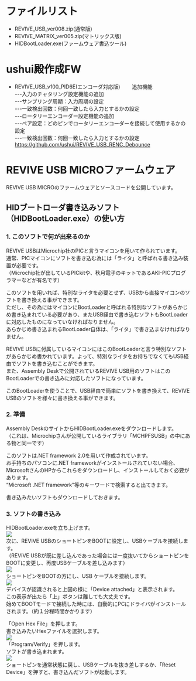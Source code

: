 # ファイルリスト

 - REVIVE_USB_ver008.zip(通常版)
 - REVIVE_MATRIX_ver005.zip(マトリックス版)
 - HIDBootLoader.exe(ファームウェア書込ツール)

# ushui殿作成FW
 - REVIVE_USB_v100_PID6E(エンコーダ対応版)　　
追加機能  
---入力のチャタリング設定機能の追加  
---サンプリング周期：入力周期の設定  
---一致検出回数：何回一致したら入力とするかの設定  
---ロータリーエンコーダー設定機能の追加  
---ペア設定：どのピンでロータリーエンコーダーを接続して使用するかの設定  
---一致検出回数：何回一致したら入力とするかの設定  
https://github.com/ushui/REVIVE_USB_RENC_Debounce  

# REVIVE USB MICROファームウェア

REVIVE USB MICROのファームウェアとソースコードを公開しています。  

## HIDブートローダ書き込みソフト（HIDBootLoader.exe）の使い方

### 1. このソフトで何が出来るのか

REVIVE USBはMicrochip社のPICと言うマイコンを用いて作られています。  
通常、PICマイコンにソフトを書き込む為には「ライタ」と呼ばれる書き込み装置が必要です。  
（Microchip社が出しているPICkitや、秋月電子のキットであるAKI-PICプログラマーなどが有名です）  

このソフトを用いれば、特別なライタを必要とせず、USBから直接マイコンのソフトを書き換える事ができます。  
ただし、その為にはマイコンにBootLoaderと呼ばれる特別なソフトがあらかじめ書き込まれている必要があり、またUSB経由で書き込むソフトもBootLoaderに対応したものになっていなければなりません。  
あらかじめ書き込まれるBootLoader自体は、「ライタ」で書き込まなければなりません。  

REVIVE USBに付属しているマイコンにはこのBootLoaderと言う特別なソフトがあらかじめ書かれています。よって、特別なライタをお持ちでなくてもUSB経由でソフトを書き込むことができます。  
また、Assembly Deskで公開されているREVIVE USB用のソフトはこのBootLoaderでの書き込みに対応したソフトになっています。  

このBootLoaderを使うことで、USB経由で簡単にソフトを書き換えて、REVIVE USBのソフトを様々に書き換える事ができます。  

### 2. 準備

Assembly DeskのサイトからHIDBootLoader.exeをダウンロードします。  
（これは、Microchipさんが公開しているライブラリ「MCHPFSUSB」の中にある物と同一です）  

このソフトは.NET framework 2.0を用いて作成されています。  
お手持ちのパソコンに.NET frameworkがインストールされていない場合、MicrosoftさんのHPからこれらをダウンロードし、インストールしておく必要があります。  
“Microsoft .NET framework”等のキーワードで検索すると出てきます。  

書き込みたいソフトもダウンロードしておきます。  

### 3. ソフトの書き込み

HIDBootLoader.exeを立ち上げます。  
![](https://lh5.googleusercontent.com/-LoOXYx-U6JU1DHq827MB8_Rr_vVrsVM1tQ-15Qt62flYZ1t7dUdVXaBLf_9_d8waA406JswOexrPiNcTl_VAKZCXRSiR_85DPMlKXC-l3Gu-h_cQFDRFD0I)  
次に、REVIVE USBのショートピンをBOOTに設定し、USBケーブルを接続します。  
（REVIVE USBが既に差し込んであった場合には一度抜いてからショートピンをBOOTに変更し、再度USBケーブルを差し込みます）  
![](https://lh4.googleusercontent.com/pMICZ6pBKk9dScJrVAqOMX_rBjZCpKkjMuCiYZ_BEP-B4R-zhiyMBPBcUIJZXGn5NGJHRjlyVFimkgDp8CANROQepg-DbWDXUkuaa6Q-D2oAZhN8uEB5xmSK)  
ショートピンをBOOTの方にし、USB ケーブルを接続します。  
![](https://lh5.googleusercontent.com/WIZEQkqjACZQy8cXOTtHcCphWbtTRoAqtJRJBU4nBQPqal6o29Db1RgKaR72U6k9Pn_UAZ2AqRlzY-mzc5lbXGeQh_NJplQKMsG8f_8lXTqhUVoLEP2wsSWA)  
デバイスが認識されると上図の様に「Device attached」と表示されます。  
この表示が出たら「上」ボタンは離しても大丈夫です。  
始めてBOOTモードで接続した時には、自動的にPCにドライバがインストールされます。（約１分程時間かかります）  

「Open Hex File」を押します。  
書き込みたいHexファイルを選択します。  
![](https://lh3.googleusercontent.com/M8iLRDr4ywckCrp2ERl6yFlg6HMsUwJquLnQfvSFLhfWz28tyif9Cr_iAMP5f9j9JymHWjI8bpvXKoDS78xEfp4jwaLLE6WDRqgqgX6bYB_RdXZl32eBdSoo)  
「Program/Verify」を押します。  
ソフトが書き込まれます。  
![](https://lh5.googleusercontent.com/QnN9dpeDCuivzr7NDv4quTuaJwTE5Ut8tlmfiqqxeoutUQGiw5qZyKojG7Qyg5cBqKgqW9vWMpxk2g-Z3HWYOG1ZpEzaXaJ6gjWSBrTt4eZXBmrXhTXVmlFj)  
ショートピンを通常状態に戻し、USBケーブルを抜き差しするか、「Reset Device」を押すと、書き込んだソフトが起動します。  


